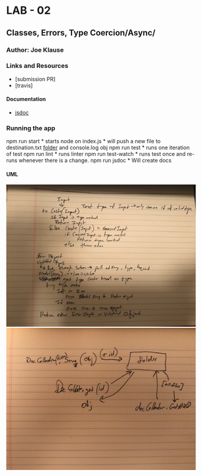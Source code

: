 # LAB - 02

## Classes, Errors, Type Coercion/Async/

### Author: Joe Klause

### Links and Resources
* [submission PR]
* [travis]


#### Documentation
* [jsdoc](https://josephklause-401-advanced-javascript.github.io/lab-01/docs)


### Running the app

npm run start
    * starts node on index.js
    * will push a new file to destination.txt [folder](destination.txt) and console.log obj
npm run test
    * runs one iteration of test
npm run lint
    * runs linter
npm run test-watch
    * runs test once and re-runs whenever there is a change.
npm run jsdoc
    * Will create docs

#### UML
![UML](assests/IMG_5256.jpg)
![UML](assests/IMG_5258.jpg)
